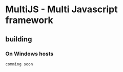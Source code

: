 MultiJS - Multi Javascript framework
====================================

building
--------

### On Windows hosts
`comming soon`